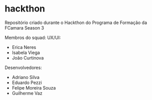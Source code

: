 # hackthon
Repositório criado durante o Hackthon do Programa de Formação da FCamara Season 3

Membros do squad:
UX/UI:
- Erica Neres
- Isabela Viega
- João Curtinova

Desenvolvedores:
- Adriano Silva
- Eduardo Pezzi
- Felipe Moreira Souza
- Guilherme Vaz
